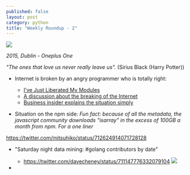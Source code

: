 ```yaml
---
published: false
layout: post
category: python
title: "Weekly Roundup - 2"
---
```



![](https://devdala.files.wordpress.com/2016/03/pano_20140510_212720.jpg)

*2015, Dublin - Oneplus One*

*"The ones that love us never really leave us".*
(Sirius Black (Harry Potter))

* Internet is broken by an angry programmer who is totally right:
  * [I’ve Just Liberated My Modules](https://medium.com/@azerbike/i-ve-just-liberated-my-modules-9045c06be67c#.f0zgycwl7)
  * [A discussion about the breaking of the Internet](https://medium.com/@mproberts/a-discussion-about-the-breaking-of-the-internet-3d4d2a83aa4d#.t0oxvjce2)
  * [Business insider explains the situation simply](http://uk.businessinsider.com/npm-left-pad-controversy-explained-2016-3?r=US&IR=T)


* Situation on the npm side:
*Fun fact: because of all the metadata, the javascript community downloads "isarray" in the excess of 100GB a month from npm. For a one liner*

https://twitter.com/mitsuhiko/status/712624914071728128

* "Saturday night data mining: #golang contributors by date"
  * https://twitter.com/davecheney/status/711147776332079104
![](https://pbs.twimg.com/media/Cd6BIiPUAAABjco.jpg)

* 
